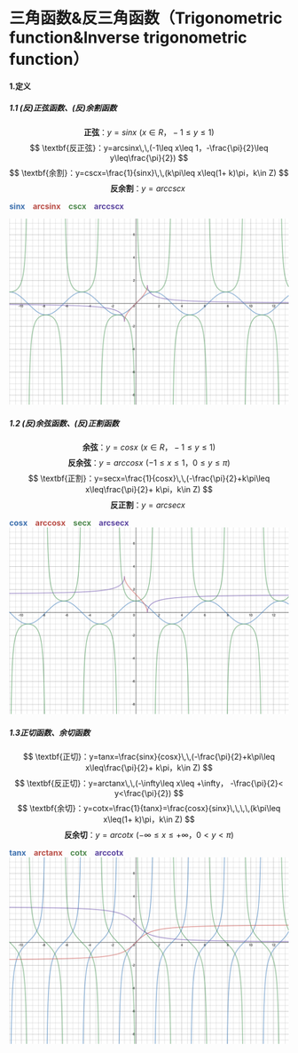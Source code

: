 # 三角函数&反三角函数（Trigonometric function&Inverse trigonometric function）

#### 1.定义

##### 1.1 (反)正弦函数、(反)余割函数
$$
\textbf{正弦}：y=sinx\,\,(x\in R，-1\leq y\leq 1)
$$
$$
\textbf{反正弦}：y=arcsinx\,\,(-1\leq x\leq 1，-\frac{\pi}{2}\leq y\leq\frac{\pi}{2})
$$
$$
\textbf{余割}：y=cscx=\frac{1}{sinx}\,\,(k\pi\leq x\leq(1+ k)\pi，k\in Z)
$$
$$
\textbf{反余割}：y=arccscx\,\,
$$

<font color=#3D70AE>**sinx**</font>&emsp;<font color=#B94D46>**arcsinx**</font>&emsp;<font color=#4F894E>**cscx**</font>&emsp;<font color=#5B45A0>**arccscx**</font>

<img src="./pic_tri/sinxcscx.png" alt="sinxcscx" style="zoom:50%;" />

##### 1.2 (反)余弦函数、(反)正割函数
$$
\textbf{余弦}：y=cosx\,\,(x\in R，-1\leq y\leq 1)
$$
$$
\textbf{反余弦}：y=arccosx\,\,(-1\leq x\leq 1，0\leq y\leq\pi)
$$
$$
\textbf{正割}：y=secx=\frac{1}{cosx}\,\,(-\frac{\pi}{2}+k\pi\leq x\leq\frac{\pi}{2}+ k\pi，k\in Z)
$$
$$
\textbf{反正割}：y=arcsecx\,\,
$$

<font color=#3D70AE>**cosx**</font>&emsp;<font color=#B94D46>**arccosx**</font>&emsp;<font color=#4F894E>**secx**</font>&emsp;<font color=#5B45A0>**arcsecx**</font>
<img src="./pic_tri/cosxsecx.png" alt="cosxsecx" style="zoom:50%;" />

##### 1.3正切函数、余切函数
$$
\textbf{正切}：y=tanx=\frac{sinx}{cosx}\,\,(-\frac{\pi}{2}+k\pi\leq x\leq\frac{\pi}{2}+ k\pi，k\in Z)
$$
$$
\textbf{反正切}：y=arctanx\,\,(-\infty\leq x\leq +\infty， -\frac{\pi}{2}< y<\frac{\pi}{2})
$$
$$
\textbf{余切}：y=cotx=\frac{1}{tanx}=\frac{cosx}{sinx}\,\,\,\,(k\pi\leq x\leq(1+ k)\pi，k\in Z)
$$
$$
\textbf{反余切}：y=arcotx\,\,(-\infty\leq x\leq +\infty， 0< y < \pi)
$$

<font color=#3D70AE>**tanx**</font>&emsp;<font color=#B94D46>**arctanx**</font>&emsp;<font color=#4F894E>**cotx**</font>&emsp;<font color=#5B45A0>**arccotx**</font>
<img src="./pic_tri/tanxcotx.png" alt="tanxcotx" style="zoom:50%;" />


